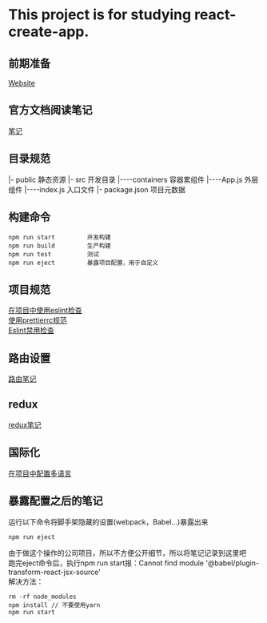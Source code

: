 # This project is for studying react-create-app.

## 前期准备
[Website](https://facebook.github.io/create-react-app/docs/getting-started)

## 官方文档阅读笔记
[笔记](./notes/官网文档阅读笔记.md)

## 目录规范
|- public             静态资源
|- src                开发目录
|----containers       容器累组件
|----App.js           外层组件
|----index.js         入口文件
|- package.json       项目元数据

## 构建命令
```
npm run start         开发构建
npm run build         生产构建
npm run test          测试
npm run eject         暴露项目配置，用于自定义
```

## 项目规范
[在项目中使用eslint检查](https://facebook.github.io/create-react-app/docs/setting-up-your-editor#displaying-lint-output-in-the-editor)<br>
[使用prettierrc规范](https://prettier.io/docs/en/configuration.html)<br>
[Eslint禁用检查](https://www.jianshu.com/p/e14937282626)

## 路由设置
[路由笔记](./notes/react的路由设置.md)

## redux
[redux笔记](./notes/如何在项目中使用redux并采用其的逻辑规范.md)

## 国际化
[在项目中配置多语言](./notes/配置多语言.md)

## 暴露配置之后的笔记
运行以下命令将脚手架隐藏的设置(webpack，Babel...)暴露出来
```
npm run eject
```

由于做这个操作的公司项目，所以不方便公开细节，所以将笔记记录到这里吧<br>
跑完eject命令后，执行npm run start报：Cannot find module '@babel/plugin-transform-react-jsx-source'<br>
解决方法：
```
rm -rf node_modules
npm install // 不要使用yarn
npm run start
```
